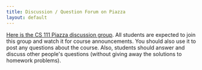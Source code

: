 ```yaml
---
title: Discussion / Question Forum on Piazza
layout: default
---
```


[Here is the CS 111 Piazza discussion group](https://piazza.com/ucsb/winter2020/cs111).
All students are expected 
to join this group and watch it for course announcements. 
You should also use it to post any questions about the course.
Also, students should answer and discuss other people's questions 
(without giving away the solutions to homework problems).
